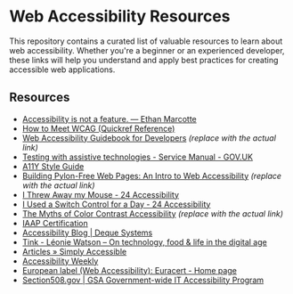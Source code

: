 # Web Accessibility Resources

This repository contains a curated list of valuable resources to learn about web accessibility. Whether you're a beginner or an experienced developer, these links will help you understand and apply best practices for creating accessible web applications.

## Resources

- [Accessibility is not a feature. — Ethan Marcotte](https://ethanmarcotte.com/wrote/accessibility-is-not-a-feature/)
- [How to Meet WCAG (Quickref Reference)](https://www.w3.org/WAI/WCAG21/quickref/)
- [Web Accessibility Guidebook for Developers](https://example.com) *(replace with the actual link)*
- [Testing with assistive technologies - Service Manual - GOV.UK](https://www.gov.uk/service-manual/technology/testing-with-assistive-technologies)
- [A11Y Style Guide](https://a11y-style-guide.com/)
- [Building Pylon-Free Web Pages: An Intro to Web Accessibility](https://example.com) *(replace with the actual link)*
- [I Threw Away my Mouse - 24 Accessibility](https://24a11y.com/2019/i-threw-away-my-mouse/)
- [I Used a Switch Control for a Day - 24 Accessibility](https://24a11y.com/2018/i-used-a-switch-control-for-a-day/)
- [The Myths of Color Contrast Accessibility](https://example.com) *(replace with the actual link)*
- [IAAP Certification](https://www.accessibilityassociation.org/certification)
- [Accessibility Blog | Deque Systems](https://www.deque.com/blog/)
- [Tink - Léonie Watson – On technology, food & life in the digital age](https://tink.uk/)
- [Articles » Simply Accessible](https://simplyaccessible.com/articles/)
- [Accessibility Weekly](https://a11yweekly.com/)
- [European label (Web Accessibility): Euracert - Home page](https://www.euracert.org/)
- [Section508.gov | GSA Government-wide IT Accessibility Program](https://www.section508.gov/)

